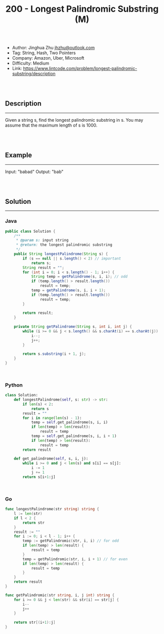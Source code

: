 # <center>200 - Longest Palindromic Substring (M)</center> 



<br></br>

* Author: Jinghua Zhu <jhzhu@outlook.com>
* Tag: String, Hash, Two Pointers
* Company: Amazon, Uber, Microsoft
* Difficulty: Medium
* Link: https://www.lintcode.com/problem/longest-palindromic-substring/description

<br></br>



## Description
----
Given a string s, find the longest palindromic substring in s. You may assume that the maximum length of s is 1000.

<br></br>



## Example
----
Input: "babad"
Output: "bab"

<br></br>



## Solution
----
### Java
```java
public class Solution {
    /**
     * @param s: input string
     * @return: the longest palindromic substring
     */
    public String longestPalindrome(String s) {
        if (s == null || s.length() < 2) // important
            return s;
        String result = "";
        for (int i = 0; i < s.length() - 1; i++) {
            String temp = getPalindrome(s, i, i); // odd 
            if (temp.length() > result.length())
                result = temp;
            temp = getPalindrome(s, i, i + 1);
            if (temp.length() > result.length())
                result = temp;
        }
        
        return result;
    }
    
    private String getPalindrome(String s, int i, int j) {
        while (i >= 0 && j < s.length() && s.charAt(i) == s.charAt(j)) {
            i--;
            j++;
        }
        
        return s.substring(i + 1, j);
    }
}
```

<br>


### Python
```python
class Solution:
    def longestPalindrome(self, s: str) -> str:
        if len(s) < 2:
            return s
        result = ""
        for i in range(len(s) - 1):
            temp = self.get_palindrome(s, i, i)
            if len(temp) > len(result):
                result = temp
            temp = self.get_palindrome(s, i, i + 1)
            if len(temp) > len(result):
                result = temp
        return result
    
    def get_palindrome(self, s, i, j):
        while i >= 0 and j < len(s) and s[i] == s[j]:
            i -= 1
            j += 1
        return s[i+1:j]
```

<br>


### Go
```go
func longestPalindrome(str string) string {
    l := len(str)
    if l < 2 {
        return str
    }
    result := ""
    for i := 0; i < l - 1; i++ {
        temp := getPalindromic(str, i, i) // for odd
        if len(temp) > len(result) {
            result = temp
        }
        temp = getPalindromic(str, i, i + 1) // for even
        if len(temp) > len(result) {
            result = temp
        }
    }
    return result
}

func getPalindromic(str string, i, j int) string {
    for i >= 0 && j < len(str) && str[i] == str[j] {
        i--
        j++
    }
    
    return str[(i+1):j]
}
```
